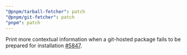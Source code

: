 ```yaml
---
"@pnpm/tarball-fetcher": patch
"@pnpm/git-fetcher": patch
"pnpm": patch
---
```


Print more contextual information when a git-hosted package fails to be prepared for installation [#5847](https://github.com/pnpm/pnpm/pull/5847).
